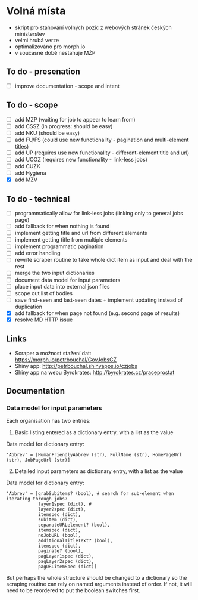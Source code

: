 # Volná místa 

- skript pro stahování volných pozic z webových stránek českých ministerstev
- velmi hrubá verze
- optimalizováno pro morph.io
- v současné době nestahuje MŽP

## To do - presenation

- [ ] improve documentation - scope and intent

## To do - scope

- [ ] add MZP (waiting for job to appear to learn from)
- [ ] add CSSZ (in progress: should be easy)
- [ ] add NKU (should be easy)
- [ ] add FU/FS (could use new functionality - pagination and multi-element titles)
- [ ] add UP (requires use new functionality - different-element title and url)
- [ ] add UOOZ (requires new functionality - link-less jobs)
- [ ] add CUZK
- [ ] add Hygiena
- [x] add MZV

## To do - technical

- [ ] programmatically allow for link-less jobs (linking only to general jobs page)
- [ ] add fallback for when nothing is found
- [ ] implement getting title and url from different elements
- [ ] implement getting title from multiple elements
- [ ] implement programmatic pagination
- [ ] add error handling
- [ ] rewrite scraper routine to take whole dict item as input and deal with the rest
- [ ] merge the two input dictionaries
- [ ] document data model for input parameters
- [ ] place input data into external json files
- [ ] scope out list of bodies
- [ ] save first-seen and last-seen dates + implement updating instead of duplication
- [x] add fallback for when page not found (e.g. second page of results)
- [x] resolve MD HTTP issue

## Links

- Scraper a možnost stažení dat: https://morph.io/petrbouchal/GovJobsCZ
- Shiny app: http://petrbouchal.shinyapps.io/czjobs
- Shiny app na webu Byrokrates: http://byrokrates.cz/praceprostat

## Documentation

### Data model for input parameters

Each organisation has two entries:

1. Basic listing entered as a dictionary entry, with a list as the value

Data model for dictionary entry:

    'Abbrev' = [HumanFriendlyAbbrev (str), FullName (str), HomePageUrl (str), JobPageUrl (str)]

2. Detailed input parameters as dictionary entry, with a list as the value

Data model for dictionary entry:

    'Abbrev' = [grabSubitems? (bool), # search for sub-element when iterating through jobs?
                layer1spec (dict), #
                layer2spec (dict),
                itemspec (dict),
                subitem (dict),
                separateURLelement? (bool),
                itemspec (dict),
                noJobURL (bool),
                additionalTitleText? (bool),
                itemspec (dict),
                paginate? (bool),
                pagLayer1spec (dict),
                pagLayer2spec (dict),
                pagURLitemSpec (dict)]

But perhaps the whole structure should be changed to a dictionary so the scraping routine can rely on named arguments instead of order. If not, it will need to be reordered to put the boolean switches first.



